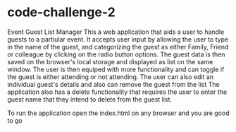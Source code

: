 # code-challenge-2
Event Guest List Manager
This a web application that aids a user to handle guests to a partiular event.
It accepts user input by allowing the user to type in the name of the guest, and categorizing the guest as either Family, Friend or colleague by clicking on the radio button options.
The guest data is then saved on the browser's local storage and displayed as list on the same window. 
The user is then equiped with more functionality and can toggle if the guest is either attending or not attending.
The user can also edit an individual guest's details and also can remove the guest from the list
The application also has a delete functionality that requires the user to enter the guest name that they intend to delete from the guest list.

To run the application open the index.html on any browser and you are good to go
